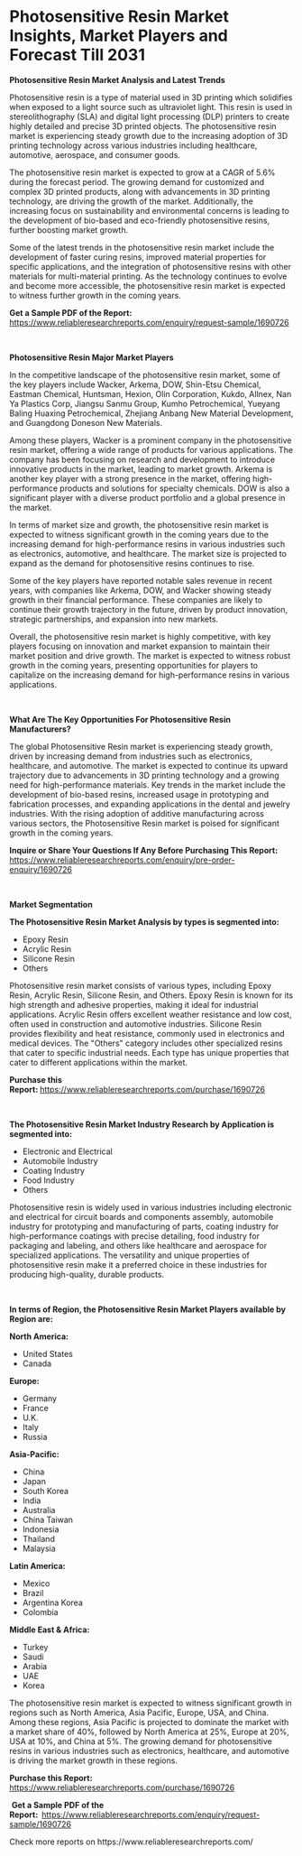 <p><h1>Photosensitive Resin Market Insights, Market Players and Forecast Till 2031</h1></p><p><strong>Photosensitive Resin Market Analysis and Latest Trends</strong></p>
<p><p>Photosensitive resin is a type of material used in 3D printing which solidifies when exposed to a light source such as ultraviolet light. This resin is used in stereolithography (SLA) and digital light processing (DLP) printers to create highly detailed and precise 3D printed objects. The photosensitive resin market is experiencing steady growth due to the increasing adoption of 3D printing technology across various industries including healthcare, automotive, aerospace, and consumer goods.</p><p>The photosensitive resin market is expected to grow at a CAGR of 5.6% during the forecast period. The growing demand for customized and complex 3D printed products, along with advancements in 3D printing technology, are driving the growth of the market. Additionally, the increasing focus on sustainability and environmental concerns is leading to the development of bio-based and eco-friendly photosensitive resins, further boosting market growth.</p><p>Some of the latest trends in the photosensitive resin market include the development of faster curing resins, improved material properties for specific applications, and the integration of photosensitive resins with other materials for multi-material printing. As the technology continues to evolve and become more accessible, the photosensitive resin market is expected to witness further growth in the coming years.</p></p>
<p><strong>Get a Sample PDF of the Report:&nbsp;</strong> <a href="https://www.reliableresearchreports.com/enquiry/request-sample/1690726">https://www.reliableresearchreports.com/enquiry/request-sample/1690726</a></p>
<p>&nbsp;</p>
<p><strong>Photosensitive Resin Major Market Players</strong></p>
<p><p>In the competitive landscape of the photosensitive resin market, some of the key players include Wacker, Arkema, DOW, Shin-Etsu Chemical, Eastman Chemical, Huntsman, Hexion, Olin Corporation, Kukdo, Allnex, Nan Ya Plastics Corp, Jiangsu Sanmu Group, Kumho Petrochemical, Yueyang Baling Huaxing Petrochemical, Zhejiang Anbang New Material Development, and Guangdong Doneson New Materials.</p><p>Among these players, Wacker is a prominent company in the photosensitive resin market, offering a wide range of products for various applications. The company has been focusing on research and development to introduce innovative products in the market, leading to market growth. Arkema is another key player with a strong presence in the market, offering high-performance products and solutions for specialty chemicals. DOW is also a significant player with a diverse product portfolio and a global presence in the market.</p><p>In terms of market size and growth, the photosensitive resin market is expected to witness significant growth in the coming years due to the increasing demand for high-performance resins in various industries such as electronics, automotive, and healthcare. The market size is projected to expand as the demand for photosensitive resins continues to rise.</p><p>Some of the key players have reported notable sales revenue in recent years, with companies like Arkema, DOW, and Wacker showing steady growth in their financial performance. These companies are likely to continue their growth trajectory in the future, driven by product innovation, strategic partnerships, and expansion into new markets.</p><p>Overall, the photosensitive resin market is highly competitive, with key players focusing on innovation and market expansion to maintain their market position and drive growth. The market is expected to witness robust growth in the coming years, presenting opportunities for players to capitalize on the increasing demand for high-performance resins in various applications.</p></p>
<p>&nbsp;</p>
<p><strong>What Are The Key Opportunities For Photosensitive Resin Manufacturers?</strong></p>
<p><p>The global Photosensitive Resin market is experiencing steady growth, driven by increasing demand from industries such as electronics, healthcare, and automotive. The market is expected to continue its upward trajectory due to advancements in 3D printing technology and a growing need for high-performance materials. Key trends in the market include the development of bio-based resins, increased usage in prototyping and fabrication processes, and expanding applications in the dental and jewelry industries. With the rising adoption of additive manufacturing across various sectors, the Photosensitive Resin market is poised for significant growth in the coming years.</p></p>
<p><strong>Inquire or Share Your Questions If Any Before Purchasing This Report:</strong> <a href="https://www.reliableresearchreports.com/enquiry/pre-order-enquiry/1690726">https://www.reliableresearchreports.com/enquiry/pre-order-enquiry/1690726</a></p>
<p>&nbsp;</p>
<p><strong>Market Segmentation</strong></p>
<p><strong>The Photosensitive Resin Market Analysis by types is segmented into:</strong></p>
<p><ul><li>Epoxy Resin</li><li>Acrylic Resin</li><li>Silicone Resin</li><li>Others</li></ul></p>
<p><p>Photosensitive resin market consists of various types, including Epoxy Resin, Acrylic Resin, Silicone Resin, and Others. Epoxy Resin is known for its high strength and adhesive properties, making it ideal for industrial applications. Acrylic Resin offers excellent weather resistance and low cost, often used in construction and automotive industries. Silicone Resin provides flexibility and heat resistance, commonly used in electronics and medical devices. The "Others" category includes other specialized resins that cater to specific industrial needs. Each type has unique properties that cater to different applications within the market.</p></p>
<p><strong>Purchase this Report:&nbsp;</strong><a href="https://www.reliableresearchreports.com/purchase/1690726">https://www.reliableresearchreports.com/purchase/1690726</a></p>
<p>&nbsp;</p>
<p><strong>The Photosensitive Resin Market Industry Research by Application is segmented into:</strong></p>
<p><ul><li>Electronic and Electrical</li><li>Automobile Industry</li><li>Coating Industry</li><li>Food Industry</li><li>Others</li></ul></p>
<p><p>Photosensitive resin is widely used in various industries including electronic and electrical for circuit boards and components assembly, automobile industry for prototyping and manufacturing of parts, coating industry for high-performance coatings with precise detailing, food industry for packaging and labeling, and others like healthcare and aerospace for specialized applications. The versatility and unique properties of photosensitive resin make it a preferred choice in these industries for producing high-quality, durable products.</p></p>
<p>&nbsp;</p>
<p><strong>In terms of Region, the Photosensitive Resin Market Players available by Region are:</strong></p>
<p>
    <p> <strong> North America: </strong>
        <ul>
            <li>United States</li>
            <li>Canada</li>
        </ul>
        </p> 
    <p> <strong> Europe: </strong>
        <ul>
            <li>Germany</li>
            <li>France</li>
            <li>U.K.</li>
            <li>Italy</li>
            <li>Russia</li>
        </ul>
        </p> 
    <p> <strong> Asia-Pacific: </strong>
        <ul>
            <li>China</li>
            <li>Japan</li>
            <li>South Korea</li>
            <li>India</li>
            <li>Australia</li>
            <li>China Taiwan</li>
            <li>Indonesia</li>
            <li>Thailand</li>
            <li>Malaysia</li>
        </ul>
        </p> 
    <p> <strong> Latin America: </strong>
        <ul>
            <li>Mexico</li>
            <li>Brazil</li>
            <li>Argentina Korea</li>
            <li>Colombia</li>
        </ul>
        </p> 
    <p> <strong> Middle East & Africa: </strong>
        <ul>
            <li>Turkey</li>
            <li>Saudi</li>
            <li>Arabia</li>
            <li>UAE</li>
            <li>Korea</li>
        </ul>
    </p>
    </p>
<p><p>The photosensitive resin market is expected to witness significant growth in regions such as North America, Asia Pacific, Europe, USA, and China. Among these regions, Asia Pacific is projected to dominate the market with a market share of 40%, followed by North America at 25%, Europe at 20%, USA at 10%, and China at 5%. The growing demand for photosensitive resins in various industries such as electronics, healthcare, and automotive is driving the market growth in these regions.</p></p>
<p><strong>Purchase this Report: </strong><a href="https://www.reliableresearchreports.com/purchase/1690726">https://www.reliableresearchreports.com/purchase/1690726</a></p>
<p>&nbsp;<strong>Get a Sample PDF of the Report:&nbsp;&nbsp;</strong><a href="https://www.reliableresearchreports.com/enquiry/request-sample/1690726">https://www.reliableresearchreports.com/enquiry/request-sample/1690726</a></p>
<p><strong></strong></p>
<p>Check more reports on https://www.reliableresearchreports.com/</p>